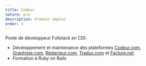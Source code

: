 ```yaml
---
title: Codeur
nature: pro
description: Premier emploi
order: 4
---
```


Poste de développeur Fullstack en CDI.
- Développement et maintenance des plateformes [Codeur.com](https://codeur.com), [Graphiste.com](https://graphiste.com), [Rédacteur.com](https://redacteur.com), [Traduc.com](https://traduc.com) et [Facture.net](https://facture.net)
- Formation à Ruby on Rails